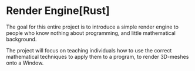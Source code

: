 # Render Engine[Rust]

The goal for this entire project is to introduce a simple render engine to people who know nothing about programming, and little mathematical background.

The project will focus on teaching individuals how to use the correct mathematical techniques to apply them to a program, to render 3D-meshes onto a Window.
